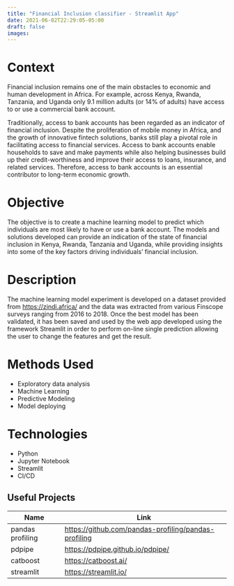 ```yaml
---
title: "Financial Inclusion classifier - Streamlit App"
date: 2021-06-02T22:29:05-05:00
draft: false
images:
---
```


# Context
Financial inclusion remains one of the main obstacles to economic and human development in Africa. For example, across Kenya, Rwanda, Tanzania, and Uganda only 9.1 million adults (or 14% of adults) have access to or use a commercial bank account.

Traditionally, access to bank accounts has been regarded as an indicator of financial inclusion. Despite the proliferation of mobile money in Africa, and the growth of innovative fintech solutions, banks still play a pivotal role in facilitating access to financial services. Access to bank accounts enable households to save and make payments while also helping businesses build up their credit-worthiness and improve their access to loans, insurance, and related services. Therefore, access to bank accounts is an essential contributor to long-term economic growth.

# Objective
The objective is to create a machine learning model to predict which individuals are most likely to have or use a bank account. The models and solutions developed can provide an indication of the state of financial inclusion in Kenya, Rwanda, Tanzania and Uganda, while providing insights into some of the key factors driving individuals’ financial inclusion.

# Description
The machine learning model experiment is developed on a dataset provided from https://zindi.africa/ and the data was extracted from various Finscope surveys ranging from 2016 to 2018.
Once the best model has been validated, it has been saved and used by the web app developed using the framework Streamlit in order to perform on-line single prediction allowing the user to change the features and get the result.

# Methods Used

* Exploratory data analysis
* Machine Learning
* Predictive Modeling
* Model deploying

# Technologies

* Python
* Jupyter Notebook
* Streamlit
* CI/CD

## Useful Projects

|Name     | Link   | 
|---------|-----------------|
| pandas profiling | https://github.com/pandas-profiling/pandas-profiling|
| pdpipe | https://pdpipe.github.io/pdpipe/|
| catboost | https://catboost.ai/ |
| streamlit | https://streamlit.io/ |
